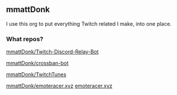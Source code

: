 ## mmattDonk
I use this org to put everything Twitch related I make, into one place.

### What repos?
[mmattDonk/Twitch-Discord-Relay-Bot](https://github.com/mmattDonk/Twitch-Discord-Relay-Bot)

[mmattDonk/crossban-bot](https://github.com/mmattDonk/crossban-bot)

[mmattDonk/TwitchTunes](https://github.com/mmattDonk/TwitchTunes)

[mmattDonk/emoteracer.xyz](https://github.com/mmattDonk/emoteracer.xyz) [emoteracer.xyz](https://emoteracer.xyz)
